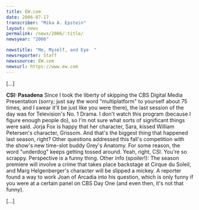 ```yaml
---
title: EW.com
date: 2006-07-17
transcriber: "Mika A. Epstein"
layout: news
permalink: /news/2006/:title/
newsyear: "2006"

newstitle: "Me, Myself, and Eye  "
newsreporter: Staff
newssource: EW.com
newsurl: https://www.ew.com
---
```


[...]

**CSI: Pasadena** Since I took the liberty of skipping the CBS Digital Media Presentation (sorry; just say the word "multiplatform" to yourself about 75 times, and I swear it'll be just like you were there), the last session of the day was for Television's No. 1 Drama. I don't watch this program (because I figure enough people do), so I'm not sure what sorts of significant things were said. Jorja Fox is happy that her character, Sara, kissed William Petersen's character, Grissom. And that's the biggest thing that happened last season, right? Other questions addressed this fall's competition with the show's new time-slot buddy Grey's Anatomy. For some reason, the word "underdog" keeps getting tossed around. Yeah, right, CSI. You're so scrappy. Perspective is a funny thing. Other info (spoiler!): The season premiere will involve a crime that takes place backstage at Cirque du Soleil, and Marg Helgenberger's character will be slipped a mickey. A reporter found a way to work Joan of Arcadia into his question, which is only funny if you were at a certain panel on CBS Day One (and even then, it's not that funny).

[...]
